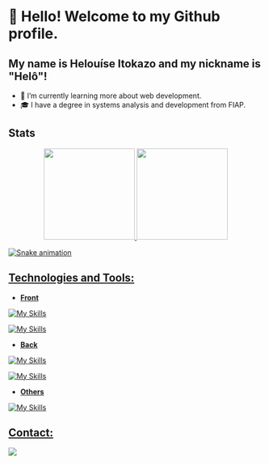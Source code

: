 # 👋 Hello! Welcome to my Github profile.
## My name is Helouíse Itokazo and my nickname is "Helô"!

- 🌱 I’m currently learning more about web development.
- 🎓 I have a degree in systems analysis and development from FIAP.
<!--
**HelouiseItokazo/HelouiseItokazo** is a ✨ _special_ ✨ repository because its `README.md` (this file) appears on your GitHub profile.

Here are some ideas to get you started:

- 🔭 I’m currently working on ...
- 🌱 I’m currently learning ...
- 👯 I’m looking to collaborate on ...
- 🤔 I’m looking for help with ...
- 💬 Ask me about ...
- 📫 How to reach me: ...
- 😄 Pronouns: ...
- ⚡ Fun fact: ...
Se você trabalha ou estuda. Se sim, é legal citar onde e em qual área;
O que você anda aprendendo;
Suas experiências, caso tenha, como atividades acadêmicas ou antigos trabalhos. Caso esteja em transição de carreira, acredito que seja legal citar também;
Contatos, mas é importante pensar direitinho quais colocarem;
Conhecimentos adquiridos;
Região onde mora, mas não especifique tanto;
Entre outros, coloque apenas o que você se sentir confortável para colocar.
-->
## Stats
<div align="center">
<a href="https://github.com/HelouiseItokazo">
<img height="180em" src="https://github-readme-stats.vercel.app/api?username=HelouiseItokazo&show_icons=true&theme=dracula&include_all_commits=true&count_private=true"/>
<img height="180em" src="https://github-readme-stats.vercel.app/api/top-langs/?username=HelouiseItokazo&layout=compact&langs_count=7&theme=dracula"/>
</div>

![Snake animation](https://github.com/HelouiseItokazo/HelouiseItokazo/blob/output/github-contribution-grid-snake.svg)

## Technologies and Tools:

* **Front**
  
![My Skills](https://skillicons.dev/icons?i=css,html,js)

![My Skills](https://skillicons.dev/icons?i=figma,vscode,react,vite)

* **Back**

![My Skills](https://skillicons.dev/icons?i=java,firebase,mysql,nodejs,py)

![My Skills](https://skillicons.dev/icons?i=eclipse,postman,spring,hibernate)

* **Others**

![My Skills](https://skillicons.dev/icons?i=github,git)

## Contact:

<div>
<a href="https://www.linkedin.com/in/helou%C3%ADse-itokazo-749778132/" target="_blank"><img src="https://img.shields.io/badge/-LinkedIn-%230077B5?style=for-the-badge&logo=linkedin&logoColor=white" target="_blank"></a>   
</div>

